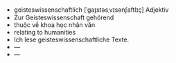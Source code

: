 - geisteswissenschaftlich [ˈɡaɪ̯stəsˌvɪsənʃaftlɪç] Adjektiv  
- Zur Geisteswissenschaft gehörend  
- thuộc về khoa học nhân văn  
- relating to humanities  
- Ich lese geisteswissenschaftliche Texte.  
- —
- —